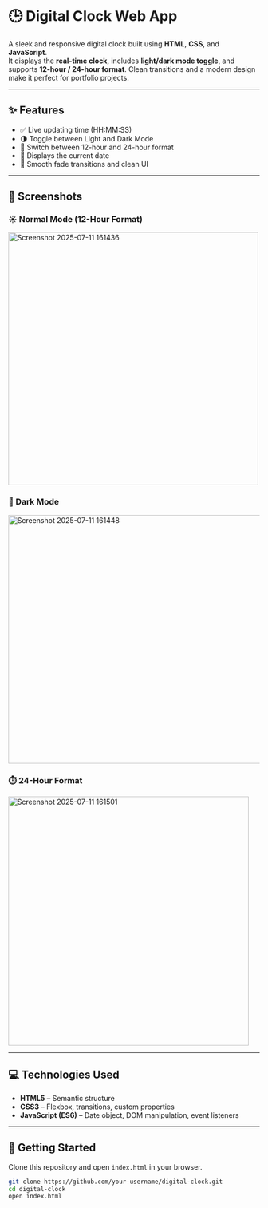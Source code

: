 # 🕒 Digital Clock Web App

A sleek and responsive digital clock built using **HTML**, **CSS**, and **JavaScript**.  
It displays the **real-time clock**, includes **light/dark mode toggle**, and supports **12-hour / 24-hour format**. Clean transitions and a modern design make it perfect for portfolio projects.

---

## ✨ Features

- ✅ Live updating time (HH:MM:SS)
- 🌗 Toggle between Light and Dark Mode
- 🔁 Switch between 12-hour and 24-hour format
- 📅 Displays the current date
- 🎨 Smooth fade transitions and clean UI

---

## 📸 Screenshots

### ☀️ Normal Mode (12-Hour Format)
<img width="501" height="507" alt="Screenshot 2025-07-11 161436" src="https://github.com/user-attachments/assets/99335374-1fe7-4184-a6bf-42e4f1ee38ce" />


### 🌙 Dark Mode
<img width="507" height="498" alt="Screenshot 2025-07-11 161448" src="https://github.com/user-attachments/assets/c631be41-5161-4312-b644-72c57936c009" />


### ⏱️ 24-Hour Format
<img width="482" height="499" alt="Screenshot 2025-07-11 161501" src="https://github.com/user-attachments/assets/f1330307-c599-4cb4-ac28-8135e82792fd" />


---

## 💻 Technologies Used

- **HTML5** – Semantic structure
- **CSS3** – Flexbox, transitions, custom properties
- **JavaScript (ES6)** – Date object, DOM manipulation, event listeners

---

## 🚀 Getting Started

Clone this repository and open `index.html` in your browser.

```bash
git clone https://github.com/your-username/digital-clock.git
cd digital-clock
open index.html
